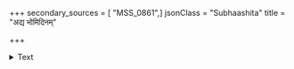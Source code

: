 +++
secondary_sources = [ "MSS_0861",]
jsonClass = "Subhaashita"
title = "अद्य भोमिदिनम्"

+++

<details><summary>Text</summary>

अद्य भोमिदिनं सत्यं सत्यमप्रस्तुतं तव।  
तथापि दूति गन्तव्यं नार्तः कालमपेक्षते॥
</details>
